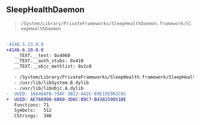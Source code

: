 ## SleepHealthDaemon

> `/System/Library/PrivateFrameworks/SleepHealthDaemon.framework/SleepHealthDaemon`

```diff

-4146.5.13.0.0
+4146.6.10.0.0
   __TEXT.__text: 0x4960
   __TEXT.__auth_stubs: 0x410
   __TEXT.__objc_methlist: 0x2c0

   - /System/Library/PrivateFrameworks/SleepHealth.framework/SleepHealth
   - /usr/lib/libSystem.B.dylib
   - /usr/lib/libobjc.A.dylib
-  UUID: 16646AFB-78AF-3B22-A42C-69E15E992C0C
+  UUID: AE768908-6B60-3D6C-B9C7-B438259051BE
   Functions: 71
   Symbols:   512
   CStrings:  340

```
